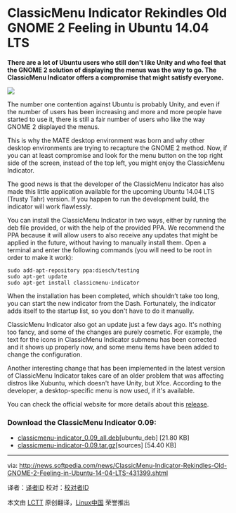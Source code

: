 ClassicMenu Indicator Rekindles Old GNOME 2 Feeling in Ubuntu 14.04 LTS
================================================================================
**There are a lot of Ubuntu users who still don't like Unity and who feel that the GNOME 2 solution of displaying the menus was the way to go. The ClassicMenu Indicator offers a compromise that might satisfy everyone.**

![](http://i1-news.softpedia-static.com/images/news2/ClassicMenu-Indicator-Rekindles-Old-GNOME-2-Feeling-in-Ubuntu-14-04-LTS-431399-2.jpg)

The number one contention against Ubuntu is probably Unity, and even if the number of users has been increasing and more and more people have started to use it, there is still a fair number of users who like the way GNOME 2 displayed the menus.

This is why the MATE desktop environment was born and why other desktop environments are trying to recapture the GNOME 2 method. Now, if you can at least compromise and look for the menu button on the top right side of the screen, instead of the top left, you might enjoy the ClassicMenu Indicator.

The good news is that the developer of the ClassicMenu Indicator has also made this little application available for the upcoming Ubuntu 14.04 LTS (Trusty Tahr) version. If you happen to run the development build, the indicator will work flawlessly.

You can install the ClassicMenu Indicator in two ways, either by running the deb file provided, or with the help of the provided PPA. We recommend the PPA because it will allow users to also receive any updates that might be applied in the future, without having to manually install them. Open a terminal and enter the following commands (you will need to be root in order to make it work):

    sudo add-apt-repository ppa:diesch/testing
    sudo apt-get update
    sudo apt-get install classicmenu-indicator

When the installation has been completed, which shouldn’t take too long, you can start the new indicator from the Dash. Fortunately, the indicator adds itself to the startup list, so you don't have to do it manually.

ClassicMenu Indicator also got an update just a few days ago. It's nothing too fancy, and some of the changes are purely cosmetic. For example, the text for the icons in ClassicMenu Indicator submenu has been corrected and it shows up properly now, and some menu items have been added to change the configuration.

Another interesting change that has been implemented in the latest version of ClassicMenu Indicator takes care of an older problem that was affecting distros like Xubuntu, which doesn't have Unity, but Xfce. According to the developer, a desktop-specific menu is now used, if it's available.

You can check the official website for more details about this [release][1].

### Download the ClassicMenu Indicator 0.09: ###

- [classicmenu-indicator_0.09_all.deb][2][ubuntu_deb] [21.80 KB]
- [classicmenu-indicator-0.09.tar.gz][3][sources] [54.40 KB]

--------------------------------------------------------------------------------

via: http://news.softpedia.com/news/ClassicMenu-Indicator-Rekindles-Old-GNOME-2-Feeling-in-Ubuntu-14-04-LTS-431399.shtml

译者：[译者ID](https://github.com/译者ID) 校对：[校对者ID](https://github.com/校对者ID)

本文由 [LCTT](https://github.com/LCTT/TranslateProject) 原创翻译，[Linux中国](http://linux.cn/) 荣誉推出

[1]:http://www.florian-diesch.de/software/classicmenu-indicator/changes.html
[2]:http://www.florian-diesch.de/software/classicmenu-indicator/dist/classicmenu-indicator_0.09_all.deb
[3]:http://www.florian-diesch.de/software/classicmenu-indicator/dist/classicmenu-indicator-0.09.tar.gz